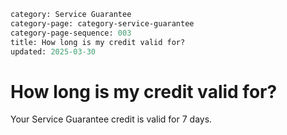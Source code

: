 ```meta
category: Service Guarantee
category-page: category-service-guarantee
category-page-sequence: 003
title: How long is my credit valid for?
updated: 2025-03-30
```

# How long is my credit valid for?  

Your Service Guarantee credit is valid for 7 days. 
